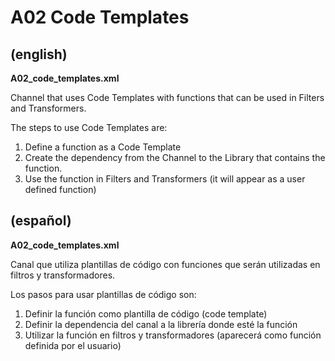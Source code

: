 # A02 Code Templates

## (english)

**A02_code_templates.xml**

Channel that uses Code Templates with functions that can be used in Filters and Transformers.

The steps to use Code Templates are:

1. Define a function as a Code Template
2. Create the dependency from the Channel to the Library that contains the function.
3. Use the function in Filters and Transformers (it will appear as a user defined function)


## (español)

**A02_code_templates.xml**

Canal que utiliza plantillas de código con funciones que serán utilizadas en filtros y transformadores.

Los pasos para usar plantillas de código son:

1. Definir la función como plantilla de código (code template)
2. Definir la dependencia del canal a la librería donde esté la función
3. Utilizar la función en filtros y transformadores (aparecerá como función definida por el usuario)
